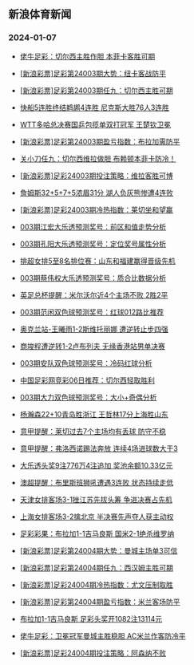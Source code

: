 ## 新浪体育新闻 
### 2024-01-07

+ [佬牛足彩：切尔西主胜作胆  本菲卡客胜可期](https://sports.sina.com.cn/l/2024-01-06/doc-inaapyfi1681923.shtml)

+ [[新浪彩票]足彩第24003期大势：纽卡客战防平](https://sports.sina.com.cn/l/2024-01-06/doc-inaanwtv2256866.shtml)

+ [[新浪彩票]足彩第24003期任九：切尔西主胜可期](https://sports.sina.com.cn/l/2024-01-06/doc-inaanwtv2257088.shtml)

+ [快船5连胜终结鹈鹕4连胜 尼克斯大胜76人3连胜](https://sports.sina.com.cn/basketball/nba/2024-01-06/doc-inaaqepa1815817.shtml)

+ [WTT多哈总决赛国乒包揽单双打冠军 王楚钦卫冕](https://sports.sina.com.cn/others/pingpang/2024-01-06/doc-inaapazp4615426.shtml)

+ [[新浪彩票]足彩第24003期盈亏指数：布拉加需防平](https://sports.sina.com.cn/l/2024-01-06/doc-inaanwts2518761.shtml)

+ [关小刀任九：切尔西维拉做胆 布赖顿本菲卡防冷！](https://sports.sina.com.cn/l/2024-01-06/doc-inaaqkuy1720656.shtml)

+ [[新浪彩票]足彩24003期投注策略：维拉客胜可博](https://sports.sina.com.cn/l/2024-01-06/doc-inaanwtw9034838.shtml)

+ [詹姆斯32+5+7+5浓眉31分 湖人负灰熊惨遭4连败](https://sports.sina.com.cn/basketball/nba/2024-01-06/doc-inaaqkvc1452003.shtml)

+ [[新浪彩票]足彩24003期冷热指数：莱切坐和望赢](https://sports.sina.com.cn/l/2024-01-06/doc-inaaptxn8574208.shtml)

+ [003期江宏大乐透预测奖号：前区和值走势分析](https://sports.sina.com.cn/l/2024-01-06/doc-inaapyfi1669926.shtml)

+ [003期孔阳大乐透预测奖号：定位奖号属性分析](https://sports.sina.com.cn/l/2024-01-06/doc-inaapyfe1920046.shtml)

+ [排超女排5至8名排位赛：山东和福建赢得晋级先机](https://sports.sina.com.cn/others/volleyball/2024-01-06/doc-inaaqvky8004958.shtml)

+ [003期蔡伟权大乐透预测奖号：质合比数据分析](https://sports.sina.com.cn/l/2024-01-06/doc-inaapyfc4139046.shtml)

+ [英足总杯提醒：米尔沃尔近4个主场不败 2胜2平](https://sports.sina.com.cn/l/2024-01-06/doc-inaaptxh2043304.shtml)

+ [003期范闲双色球预测奖号：红球012路比推荐](https://sports.sina.com.cn/l/2024-01-06/doc-inaapyfi1670546.shtml)

+ [奥克兰站-王曦雨1-2斯维托丽娜 遭逆转止步四强](https://sports.sina.com.cn/tennis/china/2024-01-06/doc-inaaqkvc1465892.shtml)

+ [商竣程遭逆转1-2卢布列夫 无缘香港站男单决赛](https://sports.sina.com.cn/tennis/china/2024-01-06/doc-inaaqvma0830375.shtml)

+ [003期安队双色球预测奖号：冷码红球分析](https://sports.sina.com.cn/l/2024-01-06/doc-inaapyfe1920747.shtml)

+ [中国足彩网竞彩06日推荐：切尔西轻取胜利](https://sports.sina.com.cn/l/2024-01-06/doc-inaaptxn8571622.shtml)

+ [003期大力双色球预测奖号：大小+奇偶分析](https://sports.sina.com.cn/l/2024-01-06/doc-inaapyfi1670643.shtml)

+ [杨瀚森22+10青岛胜浙江 王哲林17分上海胜山东](https://sports.sina.com.cn/basketball/cba/2024-01-06/doc-inaaqzsy0720986.shtml)

+ [意甲提醒：莱切过去7个主场均有丢球 防守不稳](https://sports.sina.com.cn/l/2024-01-06/doc-inaaptxn8571212.shtml)

+ [意甲提醒：弗洛西诺踢法奔放 连续4场进球数大于3](https://sports.sina.com.cn/l/2024-01-06/doc-inaaptxh2043160.shtml)

+ [大乐透头奖9注776万4注追加 奖池余额10.33亿元](https://sports.sina.com.cn/l/2024-01-06/doc-inaarfyt0998271.shtml)

+ [澳超提醒：布里斯班狮吼遭遇3连败 状态持续走低](https://sports.sina.com.cn/l/2024-01-06/doc-inaaptxf4262010.shtml)

+ [天津女排客场3-1挫江苏先拔头筹 争进决赛占先机](https://sports.sina.com.cn/others/volleyball/2024-01-06/doc-inaaqrca8129390.shtml)

+ [上海女排客场3-2擒北京 半决赛先声夺人获主动权](https://sports.sina.com.cn/others/volleyball/2024-01-06/doc-inaaqvky8002063.shtml)

+ [足彩彩果：布拉加1-1吉马良斯 国米2-1绝杀维罗纳](https://sports.sina.com.cn/l/2024-01-07/doc-inaascee0789742.shtml)

+ [[新浪彩票]足彩第24004期大势：曼城主场单3可信](https://sports.sina.com.cn/l/2024-01-07/doc-inaascen0118045.shtml)

+ [[新浪彩票]足彩第24004期任九：西汉姆主胜可期](https://sports.sina.com.cn/l/2024-01-07/doc-inaascen0118164.shtml)

+ [[新浪彩票]足彩24004期冷热指数：尤文压制取胜](https://sports.sina.com.cn/l/2024-01-07/doc-inaascek7307007.shtml)

+ [[新浪彩票]足彩第24004期盈亏指数：米兰客场防平](https://sports.sina.com.cn/l/2024-01-07/doc-inaascek7306935.shtml)

+ [布拉加1-1吉马良斯 足彩头奖开1082注13114元](https://sports.sina.com.cn/l/2024-01-07/doc-inaascee0789742.shtml)

+ [佬牛足彩：卫冕冠军曼城主胜稳胆 AC米兰作客防冷平](https://sports.sina.com.cn/l/2024-01-07/doc-inaasink0005493.shtml)

+ [[新浪彩票]足彩24004期投注策略：阿森纳不败](https://sports.sina.com.cn/l/2024-01-07/doc-inaascek7306847.shtml)

